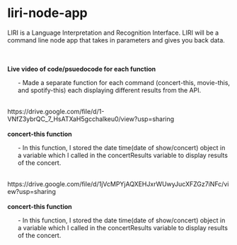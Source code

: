 # liri-node-app

LIRI is a Language Interpretation and Recognition Interface. LIRI will be a command line node app that takes in parameters and gives you back data.
<br></br>
<blockquote class="imgur-embed-pub" lang="en" data-id="a/SbHHi3H"><a href="//imgur.com/SbHHi3H"></a></blockquote><script async src="//s.imgur.com/min/embed.js" charset="utf-8"></script>
<br><b>Live video of code/psuedocode for each function</b></br>
<ul>
- Made a separate function for each command (concert-this, movie-this, and spotify-this) each displaying different results from the API.
</ul>
<br>https://drive.google.com/file/d/1-VNfZ3ybrQC_7_HsATXaH5gcchalkeu0/view?usp=sharing</br>
<br> <b>concert-this function</b></br>
<ul>
 -  In this function, I stored the date time(date of show/concert) object in a variable which I called in the concertResults variable to display results of the concert.
</ul>
<br>https://drive.google.com/file/d/1jVcMPYjAQXEHJxrWUwyJucXFZGz7iNFc/view?usp=sharing</br>
<br> <b>concert-this function</b></br>
<ul>
 -  In this function, I stored the date time(date of show/concert) object in a variable which I called in the concertResults variable to display results of the concert.
</ul>

